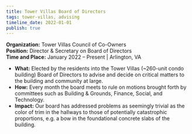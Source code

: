```yaml
---
title: Tower Villas Board of Directors
tags: tower-villas, advising
timeline_date: 2022-01-01
publish: true
---
```

**Organization:** Tower Villas Council of Co-Owners<br/>
**Position:** Director & Secretary on Board of Directors<br/>
**Time and Place:** January 2022 – Present | Arlington, VA
- **What:** Elected by the residents into the Tower Villas (~260-unit condo building) Board of Directors to advise and decide on critical matters to the building and community at large.
- **How:** Every month the board meets to rule on motions brought forth by committees such as Building & Grounds, Finance, Social, and Technology.
- **Impact:** Our board has addressed problems as seemingly trivial as the color of trim in the hallways to those of potentially catastrophic proportions, e.g. a bow in the foundational concrete slabs of the building.